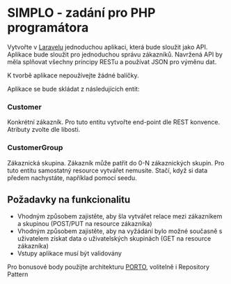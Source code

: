 # SIMPLO - zadání pro PHP programátora

Vytvořte v [Laravelu](https://laravel.com/) jednoduchou aplikaci, která bude sloužit jako API. Aplikace bude sloužit pro 
jednoduchou správu zákazníků. Navržená API by měla splňovat všechny principy RESTu a používat JSON pro výměnu dat.

K tvorbě aplikace nepoužívejte žádné balíčky.

Aplikace se bude skládat z následujících entit:

### Customer

Konkrétní zákazník. Pro tuto entitu vytvořte end-point dle REST konvence. Atributy zvolte dle libosti.

### CustomerGroup

Zákaznická skupina. Zákazník může patřit do 0-N zákaznických skupin. Pro tuto entitu samostatný resource vytvářet nemusíte. 
Stačí, když si data předem nachystáte, například pomocí seedu.

## Požadavky na funkcionalitu

 - Vhodným způsobem zajistěte, aby šla vytvářet relace mezi zákazníkem a skupinou (POST/PUT na resource zákazníka)
 - Vhodným způsobem zajistěte, aby na vyžádání bylo možné současně s uživatelem získat data o uživatelských skupinách (GET na resource zákazníka)
 - Vstupy aplikace musí být validovány

Pro bonusové body použijte architekturu [PORTO](https://github.com/Mahmoudz/Porto), volitelně i Repository Pattern
